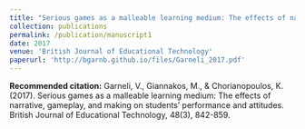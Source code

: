 ```yaml
---
title: "Serious games as a malleable learning medium: The effects of narrative, gameplay, and making on students' performance and attitudes"
collection: publications
permalink: /publication/manuscript1
date: 2017
venue: 'British Journal of Educational Technology'
paperurl: 'http://bgarnb.github.io/files/Garneli_2017.pdf'
---
```


<b> Recommended citation:</b> Garneli, V., Giannakos, M., & Chorianopoulos, K. (2017). Serious games as a malleable learning medium: The effects of narrative, gameplay, and making on students’ performance and attitudes. British Journal of Educational Technology, 48(3), 842-859.
